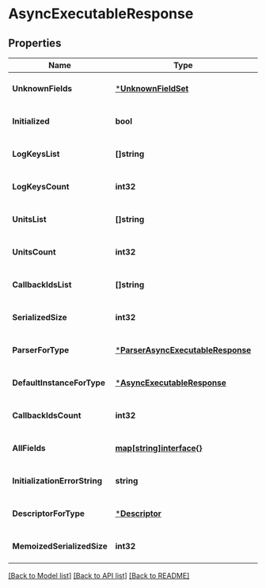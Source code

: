 # AsyncExecutableResponse

## Properties
Name | Type | Description | Notes
------------ | ------------- | ------------- | -------------
**UnknownFields** | [***UnknownFieldSet**](UnknownFieldSet.md) |  | [optional] [default to null]
**Initialized** | **bool** |  | [optional] [default to null]
**LogKeysList** | **[]string** |  | [optional] [default to null]
**LogKeysCount** | **int32** |  | [optional] [default to null]
**UnitsList** | **[]string** |  | [optional] [default to null]
**UnitsCount** | **int32** |  | [optional] [default to null]
**CallbackIdsList** | **[]string** |  | [optional] [default to null]
**SerializedSize** | **int32** |  | [optional] [default to null]
**ParserForType** | [***ParserAsyncExecutableResponse**](ParserAsyncExecutableResponse.md) |  | [optional] [default to null]
**DefaultInstanceForType** | [***AsyncExecutableResponse**](AsyncExecutableResponse.md) |  | [optional] [default to null]
**CallbackIdsCount** | **int32** |  | [optional] [default to null]
**AllFields** | [**map[string]interface{}**](interface{}.md) |  | [optional] [default to null]
**InitializationErrorString** | **string** |  | [optional] [default to null]
**DescriptorForType** | [***Descriptor**](Descriptor.md) |  | [optional] [default to null]
**MemoizedSerializedSize** | **int32** |  | [optional] [default to null]

[[Back to Model list]](../README.md#documentation-for-models) [[Back to API list]](../README.md#documentation-for-api-endpoints) [[Back to README]](../README.md)

